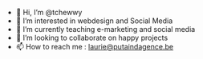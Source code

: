 - 👋 Hi, I’m @tchewwy
- 👀 I’m interested in webdesign and Social Media
- 🌱 I’m currently teaching e-marketing and social media
- 💞️ I’m looking to collaborate on happy projects
- 📫 How to reach me : laurie@putaindagence.be

<!---
tchewwy/tchewwy is a ✨ special ✨ repository because its `README.md` (this file) appears on your GitHub profile.
You can click the Preview link to take a look at your changes.
--->
